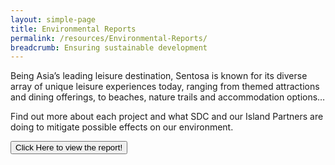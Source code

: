 ```yaml
---
layout: simple-page
title: Environmental Reports
permalink: /resources/Environmental-Reports/
breadcrumb: Ensuring sustainable development 
---
```


<div>
   <p>Being Asia’s leading leisure destination, Sentosa is known for its diverse array of unique leisure experiences today, 
      ranging from themed attractions and dining offerings, to beaches, nature trails and accommodation options… </p>
   <p>Find out more about each project and what SDC and our Island Partners are doing to mitigate possible effects on our environment.</p>
</div>

<form method="get" action="https://isomer-sentosa-staging.netlify.app/resources/news/files/20200311_Media_Release_IA_Waiver_Business_Support.pdf">
   <button type="submit">Click Here to view the report!</button>
</form>
